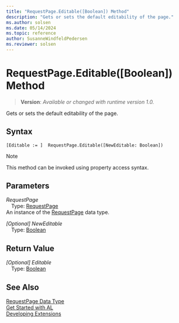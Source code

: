 ```yaml
---
title: "RequestPage.Editable([Boolean]) Method"
description: "Gets or sets the default editability of the page."
ms.author: solsen
ms.date: 05/14/2024
ms.topic: reference
author: SusanneWindfeldPedersen
ms.reviewer: solsen
---
```

[//]: # (START>DO_NOT_EDIT)
[//]: # (IMPORTANT:Do not edit any of the content between here and the END>DO_NOT_EDIT.)
[//]: # (Any modifications should be made in the .xml files in the ModernDev repo.)
# RequestPage.Editable([Boolean]) Method
> **Version**: _Available or changed with runtime version 1.0._

Gets or sets the default editability of the page.


## Syntax
```AL
[Editable := ]  RequestPage.Editable([NewEditable: Boolean])
```
> [!NOTE]
> This method can be invoked using property access syntax.
## Parameters
*RequestPage*  
&emsp;Type: [RequestPage](requestpage-data-type.md)  
An instance of the [RequestPage](requestpage-data-type.md) data type.  

*[Optional] NewEditable*  
&emsp;Type: [Boolean](../boolean/boolean-data-type.md)  
  


## Return Value
*[Optional] Editable*  
&emsp;Type: [Boolean](../boolean/boolean-data-type.md)  



[//]: # (IMPORTANT: END>DO_NOT_EDIT)
## See Also
[RequestPage Data Type](requestpage-data-type.md)  
[Get Started with AL](../../devenv-get-started.md)  
[Developing Extensions](../../devenv-dev-overview.md)